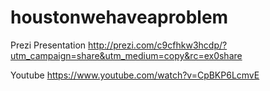 # houstonwehaveaproblem

Prezi Presentation
http://prezi.com/c9cfhkw3hcdp/?utm_campaign=share&utm_medium=copy&rc=ex0share

Youtube 
https://www.youtube.com/watch?v=CpBKP6LcmvE
